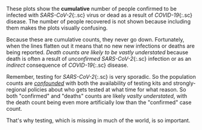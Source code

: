 These plots show the **cumulative** number of people confirmed to be infected with *SARS-CoV-2*{:.sc} virus or dead as a result of *COVID-19*{:.sc} disease. The number of people recovered is not shown because including them makes the plots visually confusing.

Because these are cumulative counts, they never go down. Fortunately, when the lines flatten out it means that no new new infections or deaths are being reported. _Death counts are likely to be vastly understated_ because death is often a result of _unconfirmed_ *SARS-CoV-2*{:.sc} infection or as an _indirect_ consequence of *COVID-19*{:.sc} disease.

Remember, testing for *SARS-CoV-2*{:.sc} is very sporadic. So the population counts are [_confounded_](https://en.wikipedia.org/wiki/Confounding) with both the availability of testing kits and strongly-regional policies about who gets tested at what time for what reason. So both "confirmed" and "deaths" counts are likely _vaslty understated_, with the death count being even more artificially low than the "confirmed" case count.

That's why testing, which is missing in much of the world, is so important.
